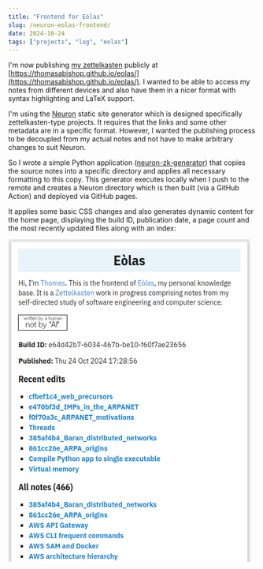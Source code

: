 ```yaml
---
title: "Frontend for Eòlas"
slug: /neuron-eolas-frontend/
date: 2024-10-24
tags: ["projects", "log", "eolas"]
---
```


I'm now publishing [my zettelkasten](https://github.com/thomasabishop/eolas)
publicly at
[https://thomasabishop.github.io/eolas/](https://thomasabishop.github.io/eolas/).
I wanted to be able to access my notes from different devices and also have them
in a nicer format with syntax highlighting and LaTeX support.

I'm using the [Neuron](https://neuron.zettel.page/) static site generator which
is designed specifically zettelkasten-type projects. It requires that the links
and some other metadata are in a specific format. However, I wanted the
publishing process to be decoupled from my actual notes and not have to make
arbitrary changes to suit Neuron.

So I wrote a simple Python application
([neuron-zk-generator](https://github.com/thomasabishop/neuron-zk-generator))
that copies the source notes into a specific directory and applies all necessary
formatting to this copy. This generator executes locally when I push to the
remote and creates a Neuron directory which is then built (via a GitHub Action)
and deployed via GitHub pages.

It applies some basic CSS changes and also generates dynamic content for the
home page, displaying the build ID, publication date, a page count and the most
recently updated files along with an index:

![Screenshot of Neuron static site](./img/neuron-eolas-screenshot-small.png)
